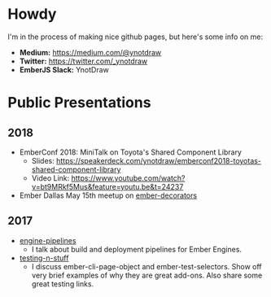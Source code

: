 # Howdy
I'm in the process of making nice github pages, but here's some info on me:

- **Medium:** https://medium.com/@ynotdraw
- **Twitter:** https://twitter.com/_ynotdraw
- **EmberJS Slack:** YnotDraw

# Public Presentations
## 2018
- EmberConf 2018: MiniTalk on Toyota's Shared Component Library
  - Slides: https://speakerdeck.com/ynotdraw/emberconf2018-toyotas-shared-component-library
  - Video Link: https://www.youtube.com/watch?v=bt9MRkf5Mus&feature=youtu.be&t=24237
- Ember Dallas May 15th meetup on [ember-decorators](https://ynotdraw.github.io/ember-decorators/index.html#/)

## 2017
- [engine-pipelines](https://ynotdraw.github.io/engine-pipelines/index.html#/)
  - I talk about build and deployment pipelines for Ember Engines.
- [testing-n-stuff](https://ynotdraw.github.io/testing-n-stuff/index.html#/)
  - I discuss ember-cli-page-object and ember-test-selectors. Show off very brief examples of why they are great add-ons.  Also share some great testing links.
